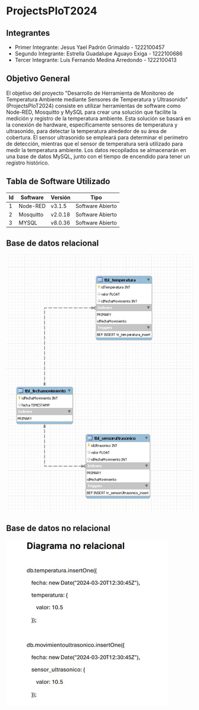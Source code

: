 # ProjectsPIoT2024

## Integrantes
- Primer Integrante: Jesus Yael Padrón Grimaldo - 1222100457
- Segundo Integrante: Estrella Guadalupe Aguayo Exiga - 1222100686
- Tercer Integrante: Luis Fernando Medina Arredondo - 1222100413

## Objetivo General
El objetivo del proyecto "Desarrollo de Herramienta de Monitoreo de Temperatura Ambiente mediante Sensores de Temperatura y Ultrasonido" (ProjectsPIoT2024) consiste en utilizar herramientas de software como Node-RED, Mosquitto y MySQL para crear una solución que facilite la medición y registro de la temperatura ambiente. Esta solución se basará en la conexión de hardware, específicamente sensores de temperatura y ultrasonido, para detectar la temperatura alrededor de su área de cobertura. El sensor ultrasonido se empleará para determinar el perímetro de detección, mientras que el sensor de temperatura será utilizado para medir la temperatura ambiente. Los datos recopilados se almacenarán en una base de datos MySQL, junto con el tiempo de encendido para tener un registro histórico.

## Tabla de Software Utilizado
| Id  | Software | Versión | Tipo       |
| --- | -------- | ------- | ---------- |
| 1   | Node-RED | v3.1.5  | Software Abierto |
| 2   | Mosquitto| v2.0.18 | Software Abierto |
| 3   | MYSQL    | v8.0.36 | Software Abierto |

## Base de datos relacional
![Base de datos relacional](https://github.com/xRaiderKing/JEF-GDS0553/blob/main/Diagrama%20Relacional.jpeg)

## Base de datos no relacional
![Base de datos no relacional](https://github.com/xRaiderKing/JEF-GDS0553/blob/main/Diagrama%20no%20relacional.jpeg)
